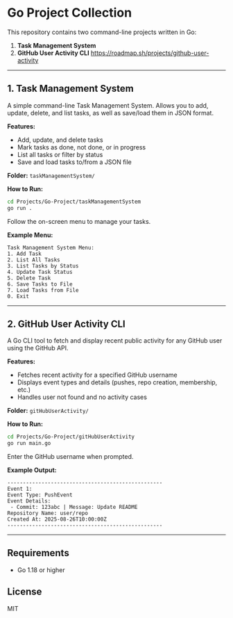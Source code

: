 
# Go Project Collection

This repository contains two command-line projects written in Go:

1. **Task Management System**  
2. **GitHub User Activity CLI**  https://roadmap.sh/projects/github-user-activity

---

## 1. Task Management System

A simple command-line Task Management System. Allows you to add, update, delete, and list tasks, as well as save/load them in JSON format.

**Features:**
- Add, update, and delete tasks
- Mark tasks as done, not done, or in progress
- List all tasks or filter by status
- Save and load tasks to/from a JSON file

**Folder:** `taskManagementSystem/`

**How to Run:**
```sh
cd Projects/Go-Project/taskManagementSystem
go run .
```
Follow the on-screen menu to manage your tasks.

**Example Menu:**
```
Task Management System Menu:
1. Add Task
2. List All Tasks
3. List Tasks by Status
4. Update Task Status
5. Delete Task
6. Save Tasks to File
7. Load Tasks from File
0. Exit
```

---

## 2. GitHub User Activity CLI

A Go CLI tool to fetch and display recent public activity for any GitHub user using the GitHub API.

**Features:**
- Fetches recent activity for a specified GitHub username
- Displays event types and details (pushes, repo creation, membership, etc.)
- Handles user not found and no activity cases

**Folder:** `gitHubUserActivity/`

**How to Run:**
```sh
cd Projects/Go-Project/gitHubUserActivity
go run main.go
```
Enter the GitHub username when prompted.

**Example Output:**
```
--------------------------------------------------
Event 1:
Event Type: PushEvent
Event Details:
 - Commit: 123abc | Message: Update README
Repository Name: user/repo
Created At: 2025-08-26T10:00:00Z
--------------------------------------------------
```

---

## Requirements
- Go 1.18 or higher

## License
MIT
